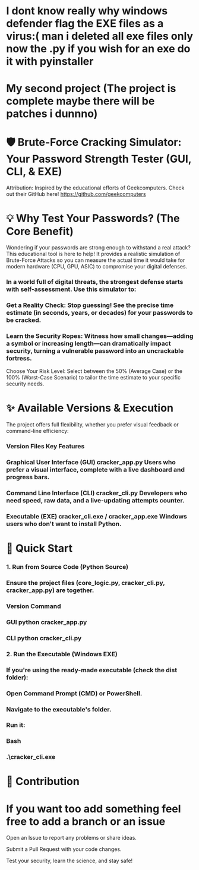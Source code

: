 # I dont know really why windows defender flag the EXE files as a virus:( man i deleted all exe files only now the .py if you wish for an exe do it with pyinstaller
# My second project (The project is complete maybe there will be patches i dunnno)
# 🛡️ Brute-Force Cracking Simulator: Your Password Strength Tester (GUI, CLI, & EXE)
Attribution: Inspired by the educational efforts of Geekcomputers. Check out their GitHub here!
https://github.com/geekcomputers
# 💡 Why Test Your Passwords? (The Core Benefit)
Wondering if your passwords are strong enough to withstand a real attack? This educational tool is here to help! It provides a realistic simulation of Brute-Force Attacks so you can measure the actual time it would take for modern hardware (CPU, GPU, ASIC) to compromise your digital defenses.

### In a world full of digital threats, the strongest defense starts with self-assessment. Use this simulator to:

### Get a Reality Check: Stop guessing! See the precise time estimate (in seconds, years, or decades) for your passwords to be cracked.

### Learn the Security Ropes: Witness how small changes—adding a symbol or increasing length—can dramatically impact security, turning a vulnerable password into an uncrackable fortress.

Choose Your Risk Level: Select between the 
50%
 (Average Case) or the 
100%
 (Worst-Case Scenario) to tailor the time estimate to your specific security needs.

# ✨ Available Versions & Execution
The project offers full flexibility, whether you prefer visual feedback or command-line efficiency:

### Version	Files	Key Features
### Graphical User Interface (GUI)	cracker_app.py	Users who prefer a visual interface, complete with a live dashboard and progress bars.
### Command Line Interface (CLI)	cracker_cli.py	Developers who need speed, raw data, and a live-updating attempts counter.
### Executable (EXE)	cracker_cli.exe / cracker_app.exe	Windows users who don't want to install Python.

# 🚀 Quick Start
### 1. Run from Source Code (Python Source)
### Ensure the project files (core_logic.py, cracker_cli.py, cracker_app.py) are together.

### Version	Command
### GUI	python cracker_app.py
### CLI	python cracker_cli.py


### 2. Run the Executable (Windows EXE)
### If you're using the ready-made executable (check the dist folder):

### Open Command Prompt (CMD) or PowerShell.

### Navigate to the executable's folder.

### Run it:

### Bash

### .\cracker_cli.exe
# 🤝 Contribution
# If you want too add something feel free to add a branch or an issue

Open an Issue to report any problems or share ideas.

Submit a Pull Request with your code changes.

Test your security, learn the science, and stay safe!
